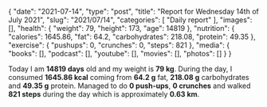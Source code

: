 {
    "date": "2021-07-14",
    "type": "post",
    "title": "Report for Wednesday 14th of July 2021",
    "slug": "2021\/07\/14",
    "categories": [
        "Daily report"
    ],
    "images": [],
    "health": {
        "weight": 79,
        "height": 173,
        "age": 14819
    },
    "nutrition": {
        "calories": 1645.86,
        "fat": 64.2,
        "carbohydrates": 218.08,
        "protein": 49.35
    },
    "exercise": {
        "pushups": 0,
        "crunches": 0,
        "steps": 821
    },
    "media": {
        "books": [],
        "podcast": [],
        "youtube": [],
        "movies": [],
        "photos": []
    }
}

Today I am <strong>14819 days</strong> old and my weight is <strong>79 kg</strong>. During the day, I consumed <strong>1645.86 kcal</strong> coming from <strong>64.2 g</strong> fat, <strong>218.08 g</strong> carbohydrates and <strong>49.35 g</strong> protein. Managed to do <strong>0 push-ups</strong>, <strong>0 crunches</strong> and walked <strong>821 steps</strong> during the day which is approximately <strong>0.63 km</strong>.